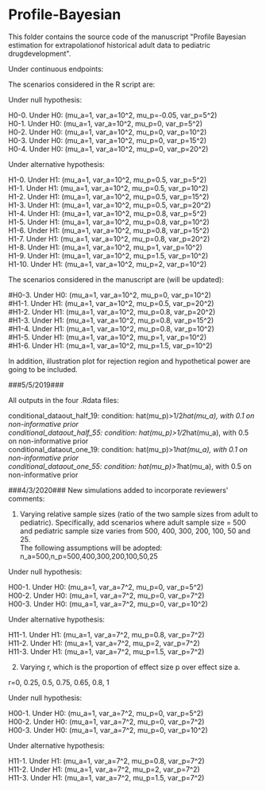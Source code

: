 # Profile-Bayesian

This folder contains the source code of the manuscript "Profile Bayesian estimation for extrapolationof historical adult data to pediatric drugdevelopment".

Under continuous endpoints:

The scenarios considered in the R script are:

Under null hypothesis:

H0-0.       Under H0: (mu_a=1, var_a=10^2, mu_p=-0.05, var_p=5^2)<br/>
H0-1.       Under H0: (mu_a=1, var_a=10^2, mu_p=0, var_p=5^2)<br/>
H0-2.       Under H0: (mu_a=1, var_a=10^2, mu_p=0, var_p=10^2)<br/>
H0-3.       Under H0: (mu_a=1, var_a=10^2, mu_p=0, var_p=15^2)<br/>
H0-4.       Under H0: (mu_a=1, var_a=10^2, mu_p=0, var_p=20^2)<br/>

Under alternative hypothesis:

H1-0.       Under H1: (mu_a=1, var_a=10^2, mu_p=0.5, var_p=5^2)<br/>
H1-1.       Under H1: (mu_a=1, var_a=10^2, mu_p=0.5, var_p=10^2)<br/>
H1-2.       Under H1: (mu_a=1, var_a=10^2, mu_p=0.5, var_p=15^2)<br/>
H1-3.       Under H1: (mu_a=1, var_a=10^2, mu_p=0.5, var_p=20^2)<br/>
H1-4.       Under H1: (mu_a=1, var_a=10^2, mu_p=0.8, var_p=5^2)<br/>
H1-5.       Under H1: (mu_a=1, var_a=10^2, mu_p=0.8, var_p=10^2)<br/>
H1-6.       Under H1: (mu_a=1, var_a=10^2, mu_p=0.8, var_p=15^2)<br/>
H1-7.       Under H1: (mu_a=1, var_a=10^2, mu_p=0.8, var_p=20^2)<br/>
H1-8.       Under H1: (mu_a=1, var_a=10^2, mu_p=1, var_p=10^2)<br/>
H1-9.       Under H1: (mu_a=1, var_a=10^2, mu_p=1.5, var_p=10^2)<br/>
H1-10.       Under H1: (mu_a=1, var_a=10^2, mu_p=2, var_p=10^2)<br/>

The scenarios considered in the manuscript are (will be updated):

#H0-3.       Under H0: (mu_a=1, var_a=10^2, mu_p=0, var_p=10^2)<br/>
#H1-1.       Under H1: (mu_a=1, var_a=10^2, mu_p=0.5, var_p=20^2)<br/>
#H1-2.       Under H1: (mu_a=1, var_a=10^2, mu_p=0.8, var_p=20^2)<br/>
#H1-3.       Under H1: (mu_a=1, var_a=10^2, mu_p=0.8, var_p=15^2)<br/>
#H1-4.       Under H1: (mu_a=1, var_a=10^2, mu_p=0.8, var_p=10^2)<br/>
#H1-5.       Under H1: (mu_a=1, var_a=10^2, mu_p=1, var_p=10^2)<br/>
#H1-6.       Under H1: (mu_a=1, var_a=10^2, mu_p=1.5, var_p=10^2)<br/>

In addition, illustration plot for rejection region and hypothetical power are going to be included.

###5/5/2019###

All outputs in the four .Rdata files:<br/>

conditional_dataout_half_19: condition: hat(mu_p)>1/2*hat(mu_a), with 0.1 on non-informative prior<br/>
conditional_dataout_half_55: condition: hat(mu_p)>1/2*hat(mu_a), with 0.5 on non-informative prior<br/>
conditional_dataout_one_19: condition: hat(mu_p)>1*hat(mu_a), with 0.1 on non-informative prior<br/>
conditional_dataout_one_55: condition: hat(mu_p)>1*hat(mu_a), with 0.5 on non-informative prior<br/>

###4/3/2020###
New simulations added to incorporate reviewers' comments:

1. Varying relative sample sizes (ratio of the two sample sizes from adult to pediatric). Specifically, add scenarios where adult sample size = 500 and pediatric sample size varies from 500, 400, 300, 200, 100, 50 and 25.<br/>
The following assumptions will be adopted:<br/>
n_a=500,n_p=500,400,300,200,100,50,25 <br/>

Under null hypothesis:

H00-1.       Under H0: (mu_a=1, var_a=7^2, mu_p=0, var_p=5^2)<br/>
H00-2.       Under H0: (mu_a=1, var_a=7^2, mu_p=0, var_p=7^2)<br/>
H00-3.       Under H0: (mu_a=1, var_a=7^2, mu_p=0, var_p=10^2)<br/>

Under alternative hypothesis:

H11-1.       Under H1: (mu_a=1, var_a=7^2, mu_p=0.8, var_p=7^2)<br/>
H11-2.       Under H1: (mu_a=1, var_a=7^2, mu_p=2, var_p=7^2)<br/>
H11-3.       Under H1: (mu_a=1, var_a=7^2, mu_p=1.5, var_p=7^2)<br/>

2. Varying r, which is the proportion of effect size p over effect size a.

r=0, 0.25, 0.5, 0.75, 0.65, 0.8, 1

Under null hypothesis:

H00-1.       Under H0: (mu_a=1, var_a=7^2, mu_p=0, var_p=5^2)<br/>
H00-2.       Under H0: (mu_a=1, var_a=7^2, mu_p=0, var_p=7^2)<br/>
H00-3.       Under H0: (mu_a=1, var_a=7^2, mu_p=0, var_p=10^2)<br/>

Under alternative hypothesis:

H11-1.       Under H1: (mu_a=1, var_a=7^2, mu_p=0.8, var_p=7^2)<br/>
H11-2.       Under H1: (mu_a=1, var_a=7^2, mu_p=2, var_p=7^2)<br/>
H11-3.       Under H1: (mu_a=1, var_a=7^2, mu_p=1.5, var_p=7^2)<br/>
